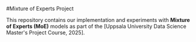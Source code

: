 #Mixture of Experts Project

This repository contains our implementation and experiments with **Mixture of Experts (MoE)** models as part of the [Uppsala University Data Science Master's Project Course, 2025].
